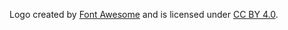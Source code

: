 Logo created by [Font Awesome](https://fontawesome.com) and is licensed under [CC BY 4.0](https://creativecommons.org/licenses/by/4.0).
